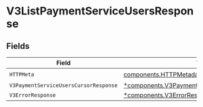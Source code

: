 # V3ListPaymentServiceUsersResponse


## Fields

| Field                                                                                                             | Type                                                                                                              | Required                                                                                                          | Description                                                                                                       |
| ----------------------------------------------------------------------------------------------------------------- | ----------------------------------------------------------------------------------------------------------------- | ----------------------------------------------------------------------------------------------------------------- | ----------------------------------------------------------------------------------------------------------------- |
| `HTTPMeta`                                                                                                        | [components.HTTPMetadata](../../models/components/httpmetadata.md)                                                | :heavy_check_mark:                                                                                                | N/A                                                                                                               |
| `V3PaymentServiceUsersCursorResponse`                                                                             | [*components.V3PaymentServiceUsersCursorResponse](../../models/components/v3paymentserviceuserscursorresponse.md) | :heavy_minus_sign:                                                                                                | OK                                                                                                                |
| `V3ErrorResponse`                                                                                                 | [*components.V3ErrorResponse](../../models/components/v3errorresponse.md)                                         | :heavy_minus_sign:                                                                                                | Error                                                                                                             |